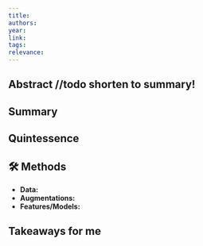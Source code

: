 ```yaml
---
title:
authors:
year:
link:
tags:
relevance:
---
```

## Abstract //todo shorten to summary!


## Summary


## Quintessence


## 🛠️ Methods
- **Data:**  
- **Augmentations:**  
- **Features/Models:**  


## Takeaways for me

